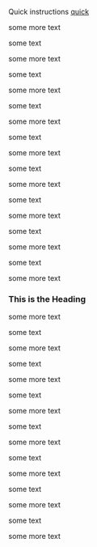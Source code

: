 Quick instructions [quick](#quick)

some more text

some text

some more text

some text

some more text

some text

some more text

some text

some more text

some text

some more text

some text

some more text

some text

some more text

some text

some more text

### <a id="quick"></a>This is the Heading

some more text

some text

some more text

some text

some more text

some text

some more text

some text

some more text

some text

some more text

some text

some more text

some text

some more text